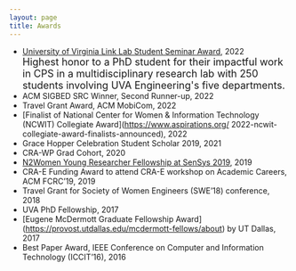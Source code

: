 ```yaml
---
layout: page
title: Awards
---
```


* [University of Virginia Link Lab Student Seminar Award](https://engineering.virginia.edu/link-lab/news/link-lab-awards), 2022 <br />
  <font size = 4 >Highest honor to a PhD student for their impactful work in CPS in a multidisciplinary research lab with 250 students involving UVA Engineering's five departments. </font>
* ACM SIGBED SRC Winner, Second Runner-up, 2022
* Travel Grant Award, ACM MobiCom, 2022
* [Finalist of National Center for Women & Information Technology (NCWIT) Collegiate Award](https://www.aspirations.org/   2022-ncwit-collegiate-award-finalists-announced), 2022
* Grace Hopper Celebration Student Scholar 2019, 2021
* CRA-WP Grad Cohort, 2020
* [N2Women Young Researcher Fellowship at SenSys 2019](https://sensys.acm.org/2019/resources/documents/N2Women_flyer_SenSys.pdf), 2019
* CRA-E Funding Award to attend CRA-E workshop on Academic Careers, ACM FCRC’19, 2019
* Travel Grant for Society of Women Engineers (SWE’18) conference, 2018
* UVA PhD Fellowship, 2017
* [Eugene McDermott Graduate Fellowship Award] (https://provost.utdallas.edu/mcdermott-fellows/about) by UT Dallas, 2017
* Best Paper Award, IEEE Conference on Computer and Information Technology (ICCIT’16), 2016
